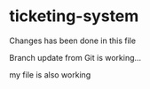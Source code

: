 # ticketing-system
 
Changes has been done in this file

Branch update from Git is working...

my file is also working
